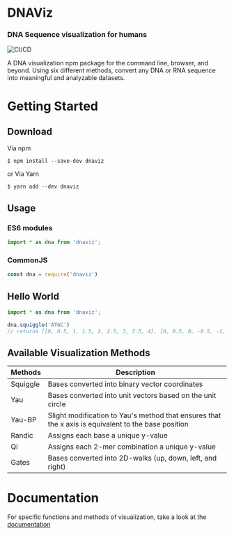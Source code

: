 # DNAViz
### DNA Sequence visualization for humans
![CI/CD](https://github.com/Lab41/dnaviz/workflows/CI/CD/badge.svg)

A DNA visualization npm package for the command line, browser, and beyond. Using six different methods, convert any DNA or RNA sequence into meaningful and analyzable datasets.

# Getting Started
## Download
Via npm
```
$ npm install --save-dev dnaviz
```
or Via Yarn
```
$ yarn add --dev dnaviz
```
## Usage
### ES6 modules
```Typescript
import * as dna from 'dnaviz';
```
### CommonJS
```Typescript
const dna = require('dnaviz')
```
## Hello World
```Typescript
import * as dna from 'dnaviz';

dna.squiggle('ATGC')
// returns [[0, 0.5, 1, 1.5, 2, 2.5, 3, 3.5, 4], [0, 0.5, 0, -0.5, -1, -0.5, 0, -0.5, 0]]
```
## Available Visualization Methods

| Methods | Description |
| ------ | ----------- |
|Squiggle | Bases converted into binary vector coordinates|
|Yau | Bases converted into unit vectors based on the unit circle |
|Yau-BP | Slight modification to Yau's method that ensures that the x axis is equivalent to the base position |
|Randic | Assigns each base a unique y-value |
|Qi | Assigns each 2-mer combination a unique y-value |
|Gates | Bases converted into 2D-walks (up, down, left, and right) |
# Documentation
For specific functions and methods of visualization, take a look at the [documentation](https://lab41.github.io/dnaviz/modules/_dnaviz_.html)
